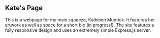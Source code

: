 ## Kate's Page

This is a webpage for my main squeeze, Kathleen Mudrick. It features her artwork as well as space for a short bio (in progress!). The site features a fully responsive design and uses an extremely simple Express.js server.

